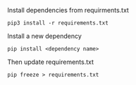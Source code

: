 Install dependencies from requirments.txt
```
pip3 install -r requirements.txt
```

Install a new dependency
```
pip install <dependency name>
```
Then update requirements.txt
```
pip freeze > requirements.txt
```

